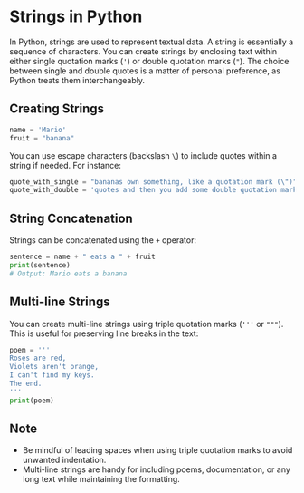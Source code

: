 # Strings in Python

In Python, strings are used to represent textual data. A string is essentially a sequence of characters. You can create strings by enclosing text within either single quotation marks (`'`) or double quotation marks (`"`). The choice between single and double quotes is a matter of personal preference, as Python treats them interchangeably.

## Creating Strings

```python
name = 'Mario'
fruit = "banana"
```

You can use escape characters (backslash `\`) to include quotes within a string if needed. For instance:

```python
quote_with_single = "bananas own something, like a quotation mark (\")"
quote_with_double = 'quotes and then you add some double quotation marks (")'
```

## String Concatenation

Strings can be concatenated using the `+` operator:

```python
sentence = name + " eats a " + fruit
print(sentence)
# Output: Mario eats a banana
```

## Multi-line Strings

You can create multi-line strings using triple quotation marks (`'''` or `"""`). This is useful for preserving line breaks in the text:

```python
poem = '''
Roses are red,
Violets aren't orange,
I can't find my keys.
The end.
'''
print(poem)
```

## Note

- Be mindful of leading spaces when using triple quotation marks to avoid unwanted indentation.
- Multi-line strings are handy for including poems, documentation, or any long text while maintaining the formatting.
